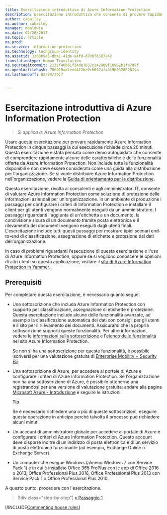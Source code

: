 ```yaml
---
title: Esercitazione introduttiva di Azure Information Protection
description: Esercitazione introduttiva che consente di provare rapidamente Microsoft Azure Information Protection nell&quot;organizzazione. L&quot;esecuzione dell&quot;esercitazione richiede circa 20 minuti.
author: cabailey
ms.author: cabailey
manager: mbaldwin
ms.date: 02/28/2017
ms.topic: article
ms.prod: 
ms.service: information-protection
ms.technology: techgroup-identity
ms.assetid: 1260b9e5-dba1-41de-84fd-609076587842
translationtype: Human Translation
ms.sourcegitcommit: 2131f40b51f34de7637c242909f10952b1fa7d9f
ms.openlocfilehash: 78d019adfeed4f2bc9cb0924fa8f9b932862819a
ms.lasthandoff: 02/24/2017


---
```


# <a name="quick-start-tutorial-for-azure-information-protection"></a>Esercitazione introduttiva di Azure Information Protection 

>*Si applica a: Azure Information Protection*

Usare questa esercitazione per provare rapidamente Azure Information Protection in cinque passaggi la cui esecuzione richiede circa 20 minuti. Questa esercitazione è stata pensata come demo autoguidata che consente di comprendere rapidamente alcune delle caratteristiche e delle funzionalità offerte da Azure Information Protection. Non include tutte le funzionalità disponibili e non deve essere considerata come una guida alla distribuzione per l'organizzazione. Se si vuole distribuire Azure Information Protection nell'organizzazione, vedere la [Guida di orientamento per la distribuzione](../plan-design/deployment-roadmap.md). 

Questa esercitazione, rivolta ai consulenti e agli amministratori IT, consente di valutare Azure Information Protection come soluzione di protezione delle informazioni aziendali per un'organizzazione. In un ambiente di produzione i passaggi per configurare i criteri di Information Protection e installare il client per gli utenti vengono normalmente eseguiti da un amministratore. I passaggi riguardanti l'aggiunta di un'etichetta a un documento, la condivisione sicura di un documento tramite posta elettronica e il rilevamento dei documenti vengono eseguiti dagli utenti finali. L'esercitazione include tutti questi passaggi per mostrare tipici scenari end-to-end di classificazione, assegnazione di etichette e protezione dei dati dell'organizzazione. 

In caso di problemi riguardanti l'esecuzione di questa esercitazione o l'uso di Azure Information Protection, oppure se si vogliono conoscere le opinioni di altri utenti su questa applicazione, visitare il [sito di Azure Information Protection in Yammer](https://www.yammer.com/askipteam/#/threads/inGroup?type=in_group&feedId=8652489&view=all).

## <a name="prerequisites"></a>Prerequisiti 
Per completare questa esercitazione, è necessario quanto segue:

- Una sottoscrizione che includa Azure Information Protection con supporto per classificazione, assegnazione di etichette e protezione. Questa esercitazione include alcune delle funzionalità avanzate, ad esempio la classificazione automatica dei dati con consigli per gli utenti e il sito per il rilevamento dei documenti. Assicurarsi che la propria sottoscrizione supporti queste funzionalità. Per altre informazioni, vedere le [informazioni sulla sottoscrizione](https://www.microsoft.com/en-us/cloud-platform/azure-information-protection-pricing) e l'[elenco delle funzionalità](https://www.microsoft.com/en-us/cloud-platform/azure-information-protection-features) nel sito Azure Information Protection.
    
    Se non si ha una sottoscrizione per queste funzionalità, è possibile iscriversi per una valutazione gratuita di [Enterprise Mobility + Security E5](https://portal.office.com/Signup/Signup.aspx?OfferId=87dd2714-d452-48a0-a809-d2f58c4f68b7).
    
- Una sottoscrizione di Azure, per accedere al portale di Azure e configurare i criteri di Azure Information Protection. Se l'organizzazione non ha una sottoscrizione di Azure, è possibile ottenerne una registrandosi per una versione di valutazione gratuita: andare alla pagina [Microsoft Azure - Introduzione](https://account.windowsazure.com/organization) e seguire le istruzioni.

  > [!TIP] 
  > Se è necessario richiedere una o più di queste sottoscrizioni, eseguire questa operazione in anticipo perché talvolta il processo può richiedere alcuni minuti.

- Un account di amministratore globale per accedere al portale di Azure e configurare i criteri di Azure Information Protection. Questo account deve disporre inoltre di un indirizzo di posta elettronica e di un servizio di posta elettronica funzionante (ad esempio, Exchange Online o Exchange Server).

- Un computer che esegue Windows (almeno Windows 7 con Service Pack 1) e in cui è installato Office 365 ProPlus con le app di Office 2016 o 2013, Office Professional Plus 2016, Office Professional Plus 2013 con Service Pack 1 o Office Professional Plus 2010. 

A questo punto, procedere con l'esercitazione.

>[!div class="step-by-step"]
[&#187; Passaggio 1](infoprotect-tutorial-step1.md)

[!INCLUDE[Commenting house rules](../includes/houserules.md)]


